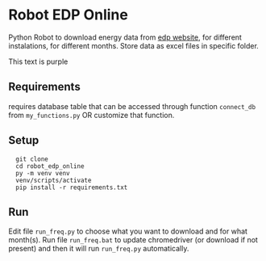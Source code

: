 # Robot EDP Online
Python Robot to download energy data from [edp website](https://online.edpdistribuicao.pt/login), for different instalations, for different months. Store data as excel files in specific folder.

<div class="text-purple">
  This text is purple
</div>

## Requirements
requires database table that can be accessed through function ```connect_db``` from ```my_functions.py``` OR customize that function.

## Setup
  ```
    git clone
    cd robot_edp_online
    py -m venv venv
    venv/scripts/activate
    pip install -r requirements.txt
  ```
  
## Run
  Edit file ```run_freq.py``` to choose what you want to download and for what month(s).
  Run file ```run_freq.bat``` to update chromedriver (or download if not present) and then it will run ```run_freq.py``` automatically.



